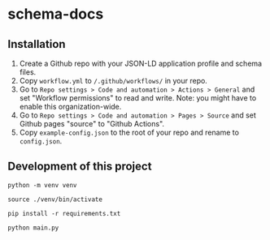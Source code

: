 # schema-docs

## Installation

1. Create a Github repo with your JSON-LD application profile and schema files.
2. Copy `workflow.yml` to `/.github/workflows/` in your repo.
3. Go to `Repo settings > Code and automation > Actions > General` and set "Workflow permissions" to read and write. Note: you might have to enable this organization-wide.
5. Go to `Repo settings > Code and automation > Pages > Source` and set Github pages "source" to "Github Actions".
3. Copy `example-config.json` to the root of your repo and rename to `config.json`.

## Development of this project

`python -m venv venv`

`source ./venv/bin/activate`

`pip install -r requirements.txt`

`python main.py`

